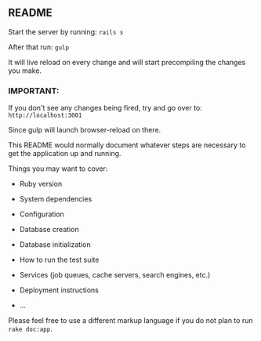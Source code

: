 ## README

Start the server by running: ``` rails s ```

After that run: ``` gulp ```

It will live reload on every change and will start precompiling the changes
you make.

### IMPORTANT:

If you don't see any changes being fired, try and go over to:
`http://localhost:3001`

Since gulp will launch browser-reload on there.

This README would normally document whatever steps are necessary to get the
application up and running.

Things you may want to cover:

*   Ruby version

*   System dependencies

*   Configuration

*   Database creation

*   Database initialization

*   How to run the test suite

*   Services (job queues, cache servers, search engines, etc.)

*   Deployment instructions

*   ...


Please feel free to use a different markup language if you do not plan to run
`rake doc:app`.
